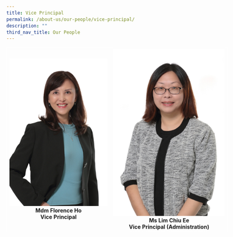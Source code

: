 ```yaml
---
title: Vice Principal
permalink: /about-us/our-people/vice-principal/
description: ""
third_nav_title: Our People
---
```

<table style="border-collapse:collapse;border-spacing:0;table-layout: fixed; width: 581px" class="tg">
	<thead>
		<tr>
			<th style="border-color:#ffffff;border-style:solid;border-width:1px;text-align:center;">
				<img src="/images/Our%20People/SL/mdm%20florence%20ho%20(1).JPG" alt="Mr_Tay_Lip_Seng_optimisedforweb.jpg" width="" height="">
				<br>Mdm Florence Ho<br>Vice Principal
			</th>
			
<th style="border-color:#ffffff;border-style:solid;border-width:1px;text-align:center;">
				<img src="/images/Our%20People/SL/ms%20lim%20chiu%20ee%20(1).JPG" alt="Miss_Veronica_Poon_optimisedforweb.jpg" width="" height="">
	<br>Ms Lim Chiu Ee<br>Vice Principal (Administration)
			</th>

</tr></thead></table>
